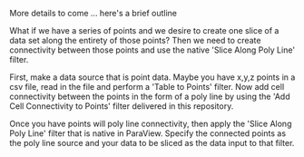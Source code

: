 More details to come ... here's a brief outline

<!--- TODO --->

What if we have a series of points and we desire to create one slice of a data set along the entirety of those points? Then we need to create connectivity between those points and use the native 'Slice Along Poly Line' filter.

First, make a data source that is point data. Maybe you have x,y,z points in a csv file, read in the file and perform a 'Table to Points' filter. Now add cell connectivity between the points in the form of a poly line by using the 'Add Cell Connectivity to Points' filter delivered in this repository.

Once you have points will poly line connectivity, then apply the 'Slice Along Poly Line' filter that is native in ParaView. Specify the connected points as the poly line source and your data to be sliced as the data input to that filter.
